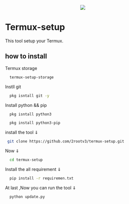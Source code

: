 <p align="center">
  <img src="https://github.com/Cyber-Programer/first_web/assets/125746506/80cd9a31-d552-4e45-b918-0832b5258188">
</p>

# Termux-setup
This tool setup your Termux.

## how to install
Termux storage 

```bash
  termux-setup-storage
```

Instll git

```bash
  pkg isntall git -y
```

Install python && pip

```bash
  pkg isntall python3
```
```bash
  pkg install python3-pip
```
install the tool ⇓

```bash
 git clone https://github.com/2rootv3/termux-setup.git
```
Now ⇓

```bash
  cd termux-setup
```
Install the all requirement ⇓

```bash
  pip install -r requiremen.txt
```
At last ,Now  you can run the tool ⇓

```bash
  python update.py
```

